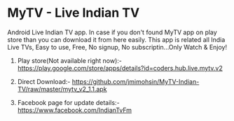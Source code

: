 # MyTV - Live Indian TV
Android Live Indian TV app. In case if you don't found MyTV app on play store than you can download it from here easily. This app is related all India Live TVs, Easy to use, Free, No signup, No subscriptin...Only Watch & Enjoy!


1. Play store(Not available right now):- https://play.google.com/store/apps/details?id=coders.hub.live.mytv.v2

2. Direct Download:- https://github.com/jmimohsin/MyTV-Indian-TV/raw/master/mytv_v2_1.1.apk

3. Facebook page for update details:- https://www.facebook.com/IndianTvFm

